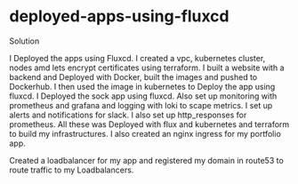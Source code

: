 # deployed-apps-using-fluxcd
Solution

I Deployed the apps using Fluxcd.
I created a vpc, kubernetes cluster, nodes amd lets encrypt certificates using terraform.
I built a website with a backend and Deployed with Docker, built the images and pushed to Dockerhub.
I then used the image in kubernetes to Deploy the app using fluxcd. 
I Deployed the sock app using fluxcd.
Also set up monitoring with prometheus and grafana and logging with loki to scape metrics.
I set up alerts and notifications for slack. I also set up http_responses for prometheus.
All these was Deployed with flux and kubernetes and terraform to build my infrastructures.
I also created an nginx ingress for my portfolio app.

Created a loadbalancer for my app and registered my domain in route53 to route traffic to my Loadbalancers.
